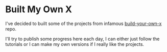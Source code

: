 # Built My Own X

I've decided to built some of the projects from infamous [build-your-own-x](https://github.com/danistefanovic/build-your-own-x) repo.

I'll try to publish some progress here each day, I can either just follow the tutorials or I can make my own versions if I really like the projects.